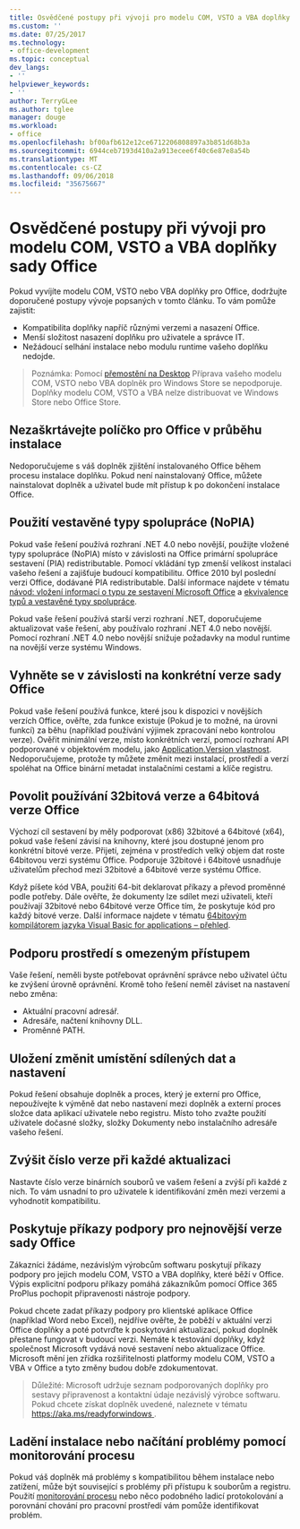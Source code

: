 ```yaml
---
title: Osvědčené postupy při vývoji pro modelu COM, VSTO a VBA doplňky sady Office
ms.custom: ''
ms.date: 07/25/2017
ms.technology:
- office-development
ms.topic: conceptual
dev_langs:
- ''
helpviewer_keywords:
- ''
author: TerryGLee
ms.author: tglee
manager: douge
ms.workload:
- office
ms.openlocfilehash: bf00afb612e12ce6712206808897a3b851d68b3a
ms.sourcegitcommit: 6944ceb7193d410a2a913ecee6f40c6e87e8a54b
ms.translationtype: MT
ms.contentlocale: cs-CZ
ms.lasthandoff: 09/06/2018
ms.locfileid: "35675667"
---
```

# <a name="development-best-practices-for-com-vsto-and-vba-add-ins-in-office"></a>Osvědčené postupy při vývoji pro modelu COM, VSTO a VBA doplňky sady Office
  Pokud vyvíjíte modelu COM, VSTO nebo VBA doplňky pro Office, dodržujte doporučené postupy vývoje popsaných v tomto článku.   To vám pomůže zajistit:

-  Kompatibilita doplňky napříč různými verzemi a nasazení Office.
-  Menší složitost nasazení doplňku pro uživatele a správce IT.
-  Nežádoucí selhání instalace nebo modulu runtime vašeho doplňku nedojde.

>Poznámka: Pomocí [přemostění na Desktop](/windows/uwp/porting/desktop-to-uwp-root) Příprava vašeho modelu COM, VSTO nebo VBA doplněk pro Windows Store se nepodporuje. Doplňky modelu COM, VSTO a VBA nelze distribuovat ve Windows Store nebo Office Store. 
  
## <a name="do-not-check-for-office-during-installation"></a>Nezaškrtávejte políčko pro Office v průběhu instalace  
 Nedoporučujeme s váš doplněk zjištění instalovaného Office během procesu instalace doplňku. Pokud není nainstalovaný Office, můžete nainstalovat doplněk a uživatel bude mít přístup k po dokončení instalace Office. 
  
## <a name="use-embedded-interop-types-nopia"></a>Použití vestavěné typy spolupráce (NoPIA)  
Pokud vaše řešení používá rozhraní .NET 4.0 nebo novější, použijte vložené typy spolupráce (NoPIA) místo v závislosti na Office primární spolupráce sestavení (PIA) redistributable. Pomocí vkládání typ zmenší velikost instalaci vašeho řešení a zajišťuje budoucí kompatibilitu. Office 2010 byl poslední verzi Office, dodávané PIA redistributable. Další informace najdete v tématu [návod: vložení informací o typu ze sestavení Microsoft Office](https://msdn.microsoft.com/library/ee317478.aspx) a [ekvivalence typů a vestavěné typy spolupráce](/windows/uwp/porting/desktop-to-uwp-root).

Pokud vaše řešení používá starší verzi rozhraní .NET, doporučujeme aktualizovat vaše řešení, aby používalo rozhraní .NET 4.0 nebo novější. Pomocí rozhraní .NET 4.0 nebo novější snižuje požadavky na modul runtime na novější verze systému Windows.
  
## <a name="avoid-depending-on-specific-office-versions"></a>Vyhněte se v závislosti na konkrétní verze sady Office  
Pokud vaše řešení používá funkce, které jsou k dispozici v novějších verzích Office, ověřte, zda funkce existuje (Pokud je to možné, na úrovni funkcí) za běhu (například používání výjimek zpracování nebo kontrolou verze). Ověřit minimální verze, místo konkrétních verzí, pomocí rozhraní API podporované v objektovém modelu, jako [Application.Version vlastnost](https://msdn.microsoft.com/library/office/microsoft.office.interop.excel._application.version.aspx). Nedoporučujeme, protože ty můžete změnit mezi instalací, prostředí a verzí spoléhat na Office binární metadat instalačními cestami a klíče registru.

## <a name="enable-both-32-bit-and-64-bit-office-usage"></a>Povolit používání 32bitová verze a 64bitová verze Office   
Výchozí cíl sestavení by měly podporovat (x86) 32bitové a 64bitové (x64), pokud vaše řešení závisí na knihovny, které jsou dostupné jenom pro konkrétní bitové verze. Přijetí, zejména v prostředích velký objem dat roste 64bitovou verzi systému Office. Podporuje 32bitové i 64bitové usnadňuje uživatelům přechod mezi 32bitové a 64bitové verze systému Office.

Když píšete kód VBA, použití 64-bit deklarovat příkazy a převod proměnné podle potřeby. Dále ověřte, že dokumenty lze sdílet mezi uživateli, kteří používají 32bitové nebo 64bitové verze Office tím, že poskytuje kód pro každý bitové verze. Další informace najdete v tématu [64bitovým kompilátorem jazyka Visual Basic for applications – přehled](https://msdn.microsoft.com/library/office/gg264421.aspx).

## <a name="support-restricted-environments"></a>Podporu prostředí s omezeným přístupem   
Vaše řešení, neměli byste potřebovat oprávnění správce nebo uživatel účtu ke zvýšení úrovně oprávnění. Kromě toho řešení neměl záviset na nastavení nebo změna:

- Aktuální pracovní adresář.
- Adresáře, načtení knihovny DLL.
- Proměnné PATH.

## <a name="change-the-save-location-of-shared-data-and-settings"></a>Uložení změnit umístění sdílených dat a nastavení
Pokud řešení obsahuje doplněk a proces, který je externí pro Office, nepoužívejte k výměně dat nebo nastavení mezi doplněk a externí proces složce data aplikací uživatele nebo registru. Místo toho zvažte použití uživatele dočasné složky, složky Dokumenty nebo instalačního adresáře vašeho řešení.

## <a name="increment-the-version-number-with-each-update"></a>Zvýšit číslo verze při každé aktualizaci
Nastavte číslo verze binárních souborů ve vašem řešení a zvýší při každé z nich. To vám usnadní to pro uživatele k identifikování změn mezi verzemi a vyhodnotit kompatibilitu.

## <a name="provide-support-statements-for-the-latest-versions-of-office"></a>Poskytuje příkazy podpory pro nejnovější verze sady Office
Zákazníci žádáme, nezávislým výrobcům softwaru poskytují příkazy podpory pro jejich modelu COM, VSTO a VBA doplňky, které běží v Office. Výpis explicitní podporu příkazy pomáhá zákazníkům pomocí Office 365 ProPlus pochopit připravenosti nástroje podpory. 

Pokud chcete zadat příkazy podpory pro klientské aplikace Office (například Word nebo Excel), nejdříve ověřte, že poběží v aktuální verzi Office doplňky a poté potvrďte k poskytování aktualizací, pokud doplněk přestane fungovat v budoucí verzi. Nemáte k testování doplňky, když společnost Microsoft vydává nové sestavení nebo aktualizace Office. Microsoft mění jen zřídka rozšiřitelnosti platformy modelu COM, VSTO a VBA v Office a tyto změny budou dobře zdokumentovat.

>Důležité: Microsoft udržuje seznam podporovaných doplňky pro sestavy připravenost a kontaktní údaje nezávislý výrobce softwaru. Pokud chcete získat doplněk uvedené, naleznete v tématu [ https://aka.ms/readyforwindows ](https://aka.ms/readyforwindows).

## <a name="use-process-monitor-to-help-debug-installation-or-loading-issues"></a>Ladění instalace nebo načítání problémy pomocí monitorování procesu
Pokud váš doplněk má problémy s kompatibilitou během instalace nebo zatížení, může být související s problémy při přístupu k souborům a registru. Použití [monitorování procesu](/sysinternals/downloads/procmon) nebo něco podobného ladicí protokolování a porovnání chování pro pracovní prostředí vám pomůže identifikovat problém.
